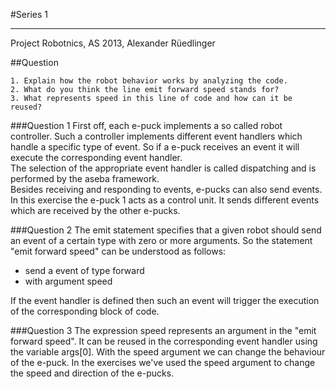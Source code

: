 #Series 1
***
Project Robotnics, AS 2013, Alexander Rüedlinger

##Question
```
1. Explain how the robot behavior works by analyzing the code.
2. What do you think the line emit forward speed stands for?
3. What represents speed in this line of code and how can it be reused?
```

###Question 1
First off, each e-puck implements a so called robot controller. Such a controller implements different event handlers which handle a specific type of event. So if a e-puck receives an event it will execute the corresponding event handler.  
The selection of the appropriate event handler is called dispatching and is performed by the aseba framework.  
Besides receiving and responding to events, e-pucks can also send events.  
In this exercise the e-puck 1 acts as a control unit. It sends different events which are received by the other e-pucks. 

###Question 2
The emit statement specifies that a given robot should send an event of a certain type with zero or more arguments.
So the statement "emit forward speed" can be understood as follows:

- send a event of type forward
- with argument speed

If the event handler is defined then such an event will trigger the execution of the corresponding block of code.

###Question 3
The expression speed represents an argument in the "emit forward speed". It can be reused in the corresponding event handler using the variable args[0].
With the speed argument we can change the behaviour of the e-puck. In the exercises we've used the speed argument to change the speed and direction of the e-pucks.

